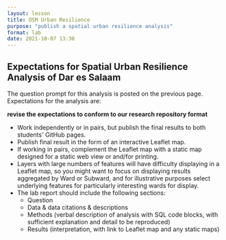 ```yaml
---
layout: lesson
title: OSM Urban Resilience
purpose: "publish a spatial urban resilience analysis"
format: lab
date: 2021-10-07 13:30
---
```


## Expectations for Spatial Urban Resilience Analysis of Dar es Salaam

The question prompt for this analysis is posted on the previous page. Expectations for the analysis are:

**revise the expectations to conform to our research repository format**

- Work independently or in pairs, but publish the final results to both students' GitHub pages.
- Publish final result in the form of an interactive Leaflet map.
- If working in pairs, complement the Leaflet map with a static map designed for a static web view or and/for printing.
- Layers with large numbers of features will have difficulty displaying in a Leaflet map, so you might want to focus on displaying results aggregated by Ward or Subward, and for illustrative purposes select underlying features for particularly interesting wards for display.
- The lab report should include the following sections:
  - Question
  - Data & data citations & descriptions
  - Methods (verbal description of analysis with SQL code blocks, with sufficient explanation and detail to be reproduced)
  - Results (interpretation, with link to Leaflet map and any static maps)
